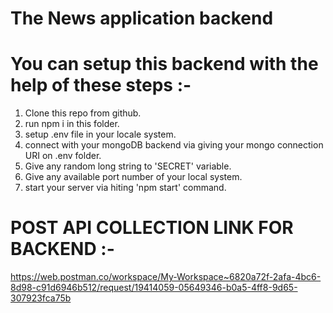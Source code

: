 # The News application backend

# You can setup this backend with the help of these steps :-

1. Clone this repo from github.
2. run npm i in this folder.
3. setup .env file in your locale system.
4. connect with your mongoDB backend via giving your mongo connection URI on .env folder.
5. Give any random long string to 'SECRET' variable.
6. Give any available port number of your local system.
7. start your server via hiting 'npm start' command.


# POST API COLLECTION LINK FOR BACKEND :-
https://web.postman.co/workspace/My-Workspace~6820a72f-2afa-4bc6-8d98-c91d6946b512/request/19414059-05649346-b0a5-4ff8-9d65-307923fca75b
